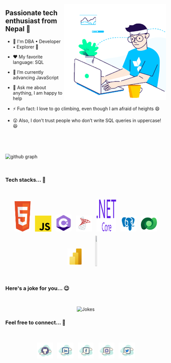 <p align="right">
<img align="right" height="300px" width="320px" alt="GIF" src="./assets/gif/gif.gif" />
</p>

<p align="left">
  <h2>Passionate tech enthusiast from Nepal 🚀</h2>
</p>

- 🚀 I'm DBA • Developer • Explorer 🚀

- ❤️ My favorite language: SQL

- 💪 I’m currently advancing JavaScript

- 💌 Ask me about anything, I am happy to help

- ⚡ Fun fact: I love to go climbing, even though I am afraid of heights 😄

- 😮 Also, I don’t trust people who don’t write SQL queries in uppercase! 😆

</br>
</br>
</br>

![github graph](https://activity-graph.herokuapp.com/graph?username=sanamhub&theme=react-dark&hide_border=true)

</br>

### Tech stacks... 🚀

<br>

<p align="center">
 <img width="10%" height="95px" style="padding:5px" src="./assets/svg/html.svg"/>
 <img width="10%" style="padding:5px" src="./assets/svg/js.svg"/>
 <img width="10%" style="padding:5px" src="./assets/svg/cs.svg"/>
 <img width="10%" style="padding:5px" src="./assets/svg/mssql.svg"/>
 <img width="12%" height="100px" style="padding:5px" src="./assets/svg/dotnet.svg"/>
 <img width="10%" style="padding:5px" src="./assets/svg/pgsql.svg"/>
 <img width="10%" style="padding:5px" src="./assets/svg/dv.svg"/>
 <img width="10%" style="padding:5px" src="./assets/svg/pbi.svg"/>
 <img width="10%" height="95px" style="padding:5px" src="./assets/svg/css.svg"/>
</p>

</br>

### Here's a joke for you... 😉

</br>

<p align="center">
<img src="https://readme-jokes.vercel.app/api" alt="Jokes" />
</p>

### Feel free to connect... 🤝

</br>

<p align="center">
 <a href="https://github.com/sanamhub"><img alt="github" width="10%" style="padding:5px" src="./assets/img/github.png"/></a>
 <a href="https://www.linkedin.com/in/sanampakuwal"><img alt="linkedin" width="10%" style="padding:5px" src="./assets/img/linkedin.png"/></a>
 <a href="https://www.facebook.com/mrsanampakuwal"><img alt="facebook" width="10%" style="padding:5px" src="./assets/img/facebook.png"/></a>
 <a href="https://www.instagram.com/sanampakuwal"><img alt="instagram" width="10%" style="padding:5px" src="./assets/img/instagram.png"/></a>
 <a href="https://twitter.com/sanampakuwal"><img alt="twitter" width="10%" style="padding:5px" src="./assets/img/twitter.png"/></a>
</p>
